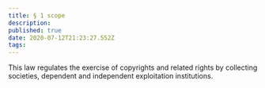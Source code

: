 ```yaml
---
title: § 1 scope
description: 
published: true
date: 2020-07-12T21:23:27.552Z
tags: 
---
```


This law regulates the exercise of copyrights and related rights by collecting societies, dependent and independent exploitation institutions.